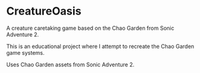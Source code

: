 # CreatureOasis
A creature caretaking game based on the Chao Garden from Sonic Adventure 2.

This is an educational project where I attempt to recreate the Chao Garden game systems.

Uses Chao Garden assets from Sonic Adventure 2.
